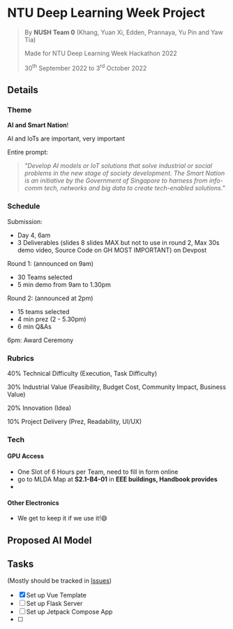 # NTU Deep Learning Week Project

> By **NUSH Team 0** (Khang, Yuan Xi, Edden, Prannaya, Yu Pin and Yaw Tia)
>
> Made for NTU Deep Learning Week Hackathon 2022
>
> 30<sup>th</sup> September 2022 to 3<sup>rd</sup> October 2022

## Details

### Theme

**AI and Smart Nation**!

AI and IoTs are important, very important

Entire prompt:

> _"Develop AI models or IoT solutions that solve industrial or social problems in the new stage of society development. The Smart Nation is an initiative by the Government of Singapore to harness from info-comm tech, networks and big data to create tech-enabled solutions."_

### Schedule

Submission:

- Day 4, 6am
- 3 Deliverables (slides 8 slides MAX but not to use in round 2, Max 30s demo video, Source Code on GH MOST IMPORTANT) on Devpost

Round 1: (announced on 9am)

- 30 Teams selected
- 5 min demo from 9am to 1.30pm

Round 2: (announced at 2pm)

- 15 teams selected
- 4 min prez (2 - 5.30pm)
- 6 min Q&As

6pm: Award Ceremony


### Rubrics

40% Technical Difficulty (Execution, Task Difficulty)

30% Industrial Value (Feasibility, Budget Cost, Community Impact, Business Value)

20% Innovation (Idea)

10% Project Delivery (Prez, Readability, UI/UX)

### Tech

#### GPU Access

- One Slot of 6 Hours per Team, need to fill in form online
- go to MLDA Map at **S2.1-B4-01** in **EEE buildings, Handbook provides**
-

#### Other Electronics

- We get to keep it if we use it!😄


## Proposed AI Model

## Tasks

(Mostly should be tracked in [Issues](https://github.com/terminalai/dlw-hack/issues))

- [X] Set up Vue Template
- [ ] Set up Flask Server
- [ ] Set up Jetpack Compose App
- [ ]
